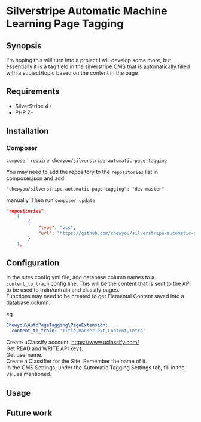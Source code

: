 # Silverstripe Automatic Machine Learning Page Tagging


## Synopsis
I'm hoping this will turn into a project I will develop some more, but essentially it is a tag field in the silverstripe CMS that is automatically filled with a subject/topic based on the content in the page

## Requirements 
*  SilverStripe 4+
*  PHP 7+


## Installation
### Composer
`composer require chewyou/silverstripe-automatic-page-tagging`

You may need to add the repository to the `repositories` list in composer.json
and add 

`"chewyou/silverstripe-automatic-page-tagging": "dev-master"` 

manually. Then run `composer update`

```json
"repositories": 
    [
        {
            "type": "vcs",
            "url": "https://github.com/chewyou/silverstripe-automatic-page-tagging.git"
        }
    ],
```

## Configuration
In the sites config.yml file, add database column names to a `content_to_train` config line.
This will be the content that is sent to the API to be used to train/untrain and classify pages.  
Functions may need to be created to get Elemental Content saved into a database column.  

eg.  
```yaml
Chewyou\AutoPageTagging\PageExtension:
  content_to_train: 'Title,BannerText,Content,Intro'
```  

Create uClassify account.  https://www.uclassify.com/  
Get READ and WRITE API keys.  
Get username.  
Create a Classifier for the Site. Remember the name of it.  
In the CMS Settings, under the Automatic Tagging Settings tab, fill in the values mentioned. 


## Usage


## Future work

